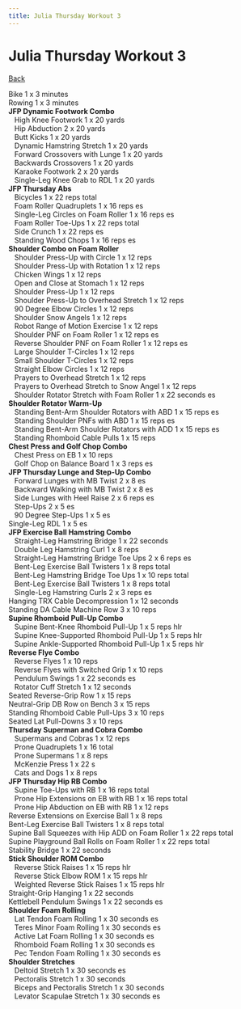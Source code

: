 ```yaml
---
title: Julia Thursday Workout 3
---
```


# Julia Thursday Workout 3

[Back](./index)

Bike 1 x 3 minutes<br>
Rowing 1 x 3 minutes<br>
**JFP Dynamic Footwork Combo**<br>
&nbsp;&nbsp;&nbsp;High Knee Footwork 1 x 20 yards<br>
&nbsp;&nbsp;&nbsp;Hip Abduction 2 x 20 yards<br>
&nbsp;&nbsp;&nbsp;Butt Kicks 1 x 20 yards<br>
&nbsp;&nbsp;&nbsp;Dynamic Hamstring Stretch 1 x 20 yards<br>
&nbsp;&nbsp;&nbsp;Forward Crossovers with Lunge 1 x 20 yards<br>
&nbsp;&nbsp;&nbsp;Backwards Crossovers 1 x 20 yards<br>
&nbsp;&nbsp;&nbsp;Karaoke Footwork 2 x 20 yards<br>
&nbsp;&nbsp;&nbsp;Single-Leg Knee Grab to RDL 1 x 20 yards<br>
**JFP Thursday Abs**<br>
&nbsp;&nbsp;&nbsp;Bicycles 1 x 22 reps total<br>
&nbsp;&nbsp;&nbsp;Foam Roller Quadruplets 1 x 16 reps es<br>
&nbsp;&nbsp;&nbsp;Single-Leg Circles on Foam Roller 1 x 16 reps es<br>
&nbsp;&nbsp;&nbsp;Foam Roller Toe-Ups 1 x 22 reps total<br>
&nbsp;&nbsp;&nbsp;Side Crunch 1 x 22 reps es<br>
&nbsp;&nbsp;&nbsp;Standing Wood Chops 1 x 16 reps es<br>
**Shoulder Combo on Foam Roller**<br>
&nbsp;&nbsp;&nbsp;Shoulder Press-Up with Circle 1 x 12 reps<br>
&nbsp;&nbsp;&nbsp;Shoulder Press-Up with Rotation 1 x 12 reps<br>
&nbsp;&nbsp;&nbsp;Chicken Wings 1 x 12 reps<br>
&nbsp;&nbsp;&nbsp;Open and Close at Stomach 1 x 12 reps<br>
&nbsp;&nbsp;&nbsp;Shoulder Press-Up 1 x 12 reps<br>
&nbsp;&nbsp;&nbsp;Shoulder Press-Up to Overhead Stretch 1 x 12 reps<br>
&nbsp;&nbsp;&nbsp;90 Degree Elbow Circles 1 x 12 reps<br>
&nbsp;&nbsp;&nbsp;Shoulder Snow Angels 1 x 12 reps<br>
&nbsp;&nbsp;&nbsp;Robot Range of Motion Exercise 1 x 12 reps<br>
&nbsp;&nbsp;&nbsp;Shoulder PNF on Foam Roller 1 x 12 reps es<br>
&nbsp;&nbsp;&nbsp;Reverse Shoulder PNF on Foam Roller 1 x 12 reps es<br>
&nbsp;&nbsp;&nbsp;Large Shoulder T-Circles 1 x 12 reps<br>
&nbsp;&nbsp;&nbsp;Small Shoulder T-Circles 1 x 12 reps<br>
&nbsp;&nbsp;&nbsp;Straight Elbow Circles 1 x 12 reps<br>
&nbsp;&nbsp;&nbsp;Prayers to Overhead Stretch 1 x 12 reps<br>
&nbsp;&nbsp;&nbsp;Prayers to Overhead Stretch to Snow Angel 1 x 12 reps<br>
&nbsp;&nbsp;&nbsp;Shoulder Rotator Stretch with Foam Roller 1 x 22 seconds es<br>
**Shoulder Rotator Warm-Up**<br>
&nbsp;&nbsp;&nbsp;Standing Bent-Arm Shoulder Rotators with ABD 1 x 15 reps es<br>
&nbsp;&nbsp;&nbsp;Standing Shoulder PNFs with ABD 1 x 15 reps es<br>
&nbsp;&nbsp;&nbsp;Standing Bent-Arm Shoulder Rotators with ADD 1 x 15 reps es<br>
&nbsp;&nbsp;&nbsp;Standing Rhomboid Cable Pulls 1 x 15 reps<br>
**Chest Press and Golf Chop Combo**<br>
&nbsp;&nbsp;&nbsp;Chest Press on EB 1 x 10 reps<br>
&nbsp;&nbsp;&nbsp;Golf Chop on Balance Board 1 x 3 reps es<br>
**JFP Thursday Lunge and Step-Up Combo**<br>
&nbsp;&nbsp;&nbsp;Forward Lunges with MB Twist 2 x 8 es<br>
&nbsp;&nbsp;&nbsp;Backward Walking with MB Twist 2 x 8 es<br>
&nbsp;&nbsp;&nbsp;Side Lunges with Heel Raise 2 x 6 reps es<br>
&nbsp;&nbsp;&nbsp;Step-Ups 2 x 5 es<br>
&nbsp;&nbsp;&nbsp;90 Degree Step-Ups 1 x 5 es<br>
Single-Leg RDL 1 x 5 es<br>
**JFP Exercise Ball Hamstring Combo**<br>
&nbsp;&nbsp;&nbsp;Straight-Leg Hamstring Bridge 1 x 22 seconds<br>
&nbsp;&nbsp;&nbsp;Double Leg Hamstring Curl 1 x 8 reps<br>
&nbsp;&nbsp;&nbsp;Straight-Leg Hamstring Bridge Toe Ups 2 x 6 reps es<br>
&nbsp;&nbsp;&nbsp;Bent-Leg Exercise Ball Twisters 1 x 8 reps total<br>
&nbsp;&nbsp;&nbsp;Bent-Leg Hamstring Bridge Toe Ups 1 x 10 reps total<br>
&nbsp;&nbsp;&nbsp;Bent-Leg Exercise Ball Twisters 1 x 8 reps total<br>
&nbsp;&nbsp;&nbsp;Single-Leg Hamstring Curls 2 x 3 reps es<br>
Hanging TRX Cable Decompression 1 x 12 seconds<br>
Standing DA Cable Machine Row 3 x 10 reps<br>
**Supine Rhomboid Pull-Up Combo**<br>
&nbsp;&nbsp;&nbsp;Supine Bent-Knee Rhomboid Pull-Up 1 x 5 reps hlr<br>
&nbsp;&nbsp;&nbsp;Supine Knee-Supported Rhomboid Pull-Up 1 x 5 reps hlr<br>
&nbsp;&nbsp;&nbsp;Supine Ankle-Supported Rhomboid Pull-Up 1 x 5 reps hlr<br>
**Reverse Flye Combo**<br>
&nbsp;&nbsp;&nbsp;Reverse Flyes 1 x 10 reps<br>
&nbsp;&nbsp;&nbsp;Reverse Flyes with Switched Grip 1 x 10 reps<br>
&nbsp;&nbsp;&nbsp;Pendulum Swings 1 x 22 seconds es<br>
&nbsp;&nbsp;&nbsp;Rotator Cuff Stretch 1 x 12 seconds<br>
Seated Reverse-Grip Row 1 x 15 reps<br>
Neutral-Grip DB Row on Bench 3 x 15 reps<br>
Standing Rhomboid Cable Pull-Ups 3 x 10 reps<br>
Seated Lat Pull-Downs 3 x 10 reps<br>
**Thursday Superman and Cobra Combo**<br>
&nbsp;&nbsp;&nbsp;Supermans and Cobras 1 x 12 reps<br>
&nbsp;&nbsp;&nbsp;Prone Quadruplets 1 x 16 total<br>
&nbsp;&nbsp;&nbsp;Prone Supermans 1 x 8 reps<br>
&nbsp;&nbsp;&nbsp;McKenzie Press 1 x 22 s<br>
&nbsp;&nbsp;&nbsp;Cats and Dogs 1 x 8 reps<br>
**JFP Thursday Hip RB Combo**<br>
&nbsp;&nbsp;&nbsp;Supine Toe-Ups with RB 1 x 16 reps total<br>
&nbsp;&nbsp;&nbsp;Prone Hip Extensions on EB with RB 1 x 16 reps total<br>
&nbsp;&nbsp;&nbsp;Prone Hip Abduction on EB with RB 1 x 12 reps<br>
Reverse Extensions on Exercise Ball 1 x 8 reps<br>
Bent-Leg Exercise Ball Twisters 1 x 8 reps total<br>
Supine Ball Squeezes with Hip ADD on Foam Roller 1 x 22 reps total<br>
Supine Playground Ball Rolls on Foam Roller 1 x 22 reps total<br>
Stability Bridge 1 x 22 seconds<br>
**Stick Shoulder ROM Combo**<br>
&nbsp;&nbsp;&nbsp;Reverse Stick Raises 1 x 15 reps hlr<br>
&nbsp;&nbsp;&nbsp;Reverse Stick Elbow ROM 1 x 15 reps hlr<br>
&nbsp;&nbsp;&nbsp;Weighted Reverse Stick Raises 1 x 15 reps hlr<br>
Straight-Grip Hanging 1 x 22 seconds<br>
Kettlebell Pendulum Swings 1 x 22 seconds es<br>
**Shoulder Foam Rolling**<br>
&nbsp;&nbsp;&nbsp;Lat Tendon Foam Rolling 1 x 30 seconds es<br>
&nbsp;&nbsp;&nbsp;Teres Minor Foam Rolling 1 x 30 seconds es<br>
&nbsp;&nbsp;&nbsp;Active Lat Foam Rolling 1 x 30 seconds es<br>
&nbsp;&nbsp;&nbsp;Rhomboid Foam Rolling 1 x 30 seconds es<br>
&nbsp;&nbsp;&nbsp;Pec Tendon Foam Rolling 1 x 30 seconds es<br>
**Shoulder Stretches**<br>
&nbsp;&nbsp;&nbsp;Deltoid Stretch 1 x 30 seconds es<br>
&nbsp;&nbsp;&nbsp;Pectoralis Stretch 1 x 30 seconds<br>
&nbsp;&nbsp;&nbsp;Biceps and Pectoralis Stretch 1 x 30 seconds<br>
&nbsp;&nbsp;&nbsp;Levator Scapulae Stretch 1 x 30 seconds es<br>
